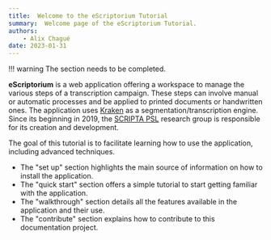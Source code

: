 ```yaml
---
title:  Welcome to the eScriptorium Tutorial
summary:  Welcome page of the eScriptorium Tutorial.
authors:
    - Alix Chagué
date: 2023-01-31
---
```


!!! warning
    The section needs to be completed.

**eScriptorium** is a web application offering a workspace to manage the various steps of a transcription campaign. These steps can involve manual or automatic processes and be applied to printed documents or handwritten ones. The application uses [Kraken](https://kraken.re/) as a segmentation/transcription engine. Since its beginning in 2019, the [SCRIPTA PSL](https://scripta.psl.eu/) research group is responsible for its creation and development.

The goal of this tutorial is to facilitate learning how to use the application, including advanced techniques.  

- The "set up" section highlights the main source of information on how to install the application.
- The "quick start" section offers a simple tutorial to start getting familiar with the application.
- The "walkthrough" section details all the features available in the application and their use.
- The "contribute" section explains how to contribute to this documentation project.

